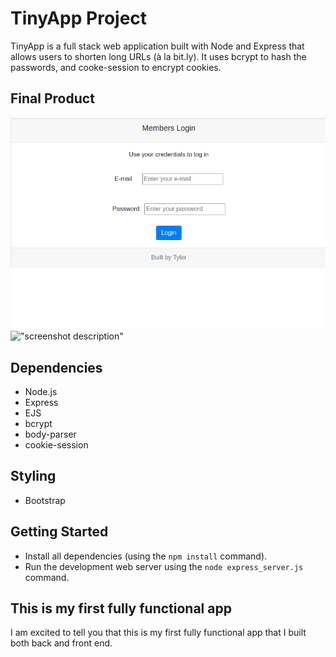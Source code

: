 # TinyApp Project

TinyApp is a full stack web application built with Node and Express that allows users to shorten long URLs (à la bit.ly). It uses bcrypt to hash the passwords, and cooke-session to encrypt cookies. 

## Final Product

!["screenshot description"](https://github.com/codertyler/tinyapp/blob/master/images/Screenshot%20from%202020-10-02%2002-31-47.png)
!["screenshot description"](#)

## Dependencies

- Node.js
- Express
- EJS
- bcrypt
- body-parser
- cookie-session

## Styling
- Bootstrap

## Getting Started

- Install all dependencies (using the `npm install` command).
- Run the development web server using the `node express_server.js` command.

## This is my first fully functional app

I am excited to tell you that this is my first fully functional app that I built both back and front end.
